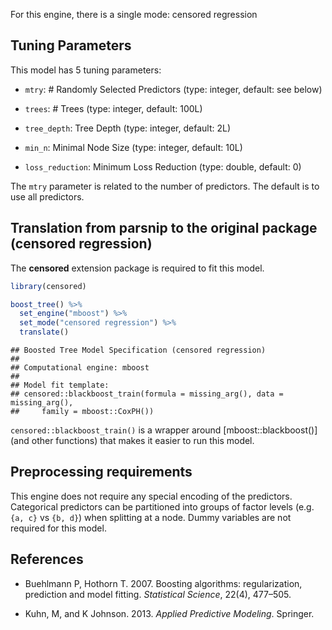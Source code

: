 


For this engine, there is a single mode: censored regression

## Tuning Parameters



This model has 5 tuning parameters:

- `mtry`: # Randomly Selected Predictors (type: integer, default: see below)

- `trees`: # Trees (type: integer, default: 100L)

- `tree_depth`: Tree Depth (type: integer, default: 2L)

- `min_n`: Minimal Node Size (type: integer, default: 10L)

- `loss_reduction`: Minimum Loss Reduction (type: double, default: 0)

The `mtry` parameter is related to the number of predictors. The default is to use all predictors.

## Translation from parsnip to the original package (censored regression)

The **censored** extension package is required to fit this model.


```r
library(censored)

boost_tree() %>% 
  set_engine("mboost") %>% 
  set_mode("censored regression") %>% 
  translate()
```

```
## Boosted Tree Model Specification (censored regression)
## 
## Computational engine: mboost 
## 
## Model fit template:
## censored::blackboost_train(formula = missing_arg(), data = missing_arg(), 
##     family = mboost::CoxPH())
```

`censored::blackboost_train()` is a wrapper around [mboost::blackboost()] (and other functions) that makes it easier to run this model. 

## Preprocessing requirements


This engine does not require any special encoding of the predictors. Categorical predictors can be partitioned into groups of factor levels (e.g. `{a, c}` vs `{b, d}`) when splitting at a node. Dummy variables are not required for this model. 

## References

 - Buehlmann P, Hothorn T. 2007. Boosting algorithms: regularization, prediction and model fitting. _Statistical Science_, 22(4), 477–505.

 - Kuhn, M, and K Johnson. 2013. _Applied Predictive Modeling_. Springer.
